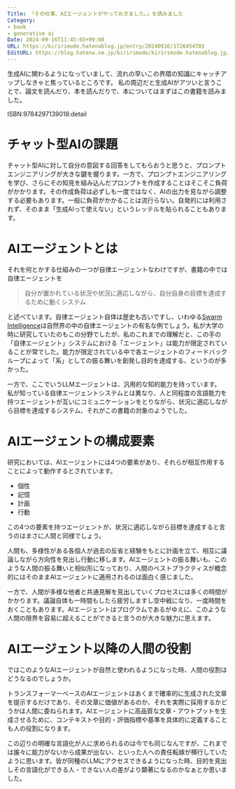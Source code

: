 ```yaml
---
Title: 「その仕事、AIエージェントがやっておきました。」を読みました
Category:
- book
- generative ai
Date: 2024-09-16T11:45:03+09:00
URL: https://kiririmode.hatenablog.jp/entry/20240916/1726454703
EditURL: https://blog.hatena.ne.jp/kiririmode/kiririmode.hatenablog.jp/atom/entry/6802340630906716821
---
```


生成AIに関わるようになっていまして、流れの早いこの界隈の知識にキャッチアップしなきゃと焦っているところです。
私の周辺だと生成AIがアツいと言うことで、論文を読んだり、本を読んだりで、本についてはまずはこの書籍を読みました。

ISBN:9784297139018:detail

# チャット型AIの課題

チャット型AIに対して自分の意図する回答をしてもらおうと思うと、プロンプトエンジニアリングが大きな鍵を握ります。一方で、プロンプトエンジニアリングを学び、さらにその知見を組み込んだプロンプトを作成することはそこそこ負荷がかかります。その作成負荷は必ずしも一度ではなく、AIの出力を見ながら調整する必要もあります。一般に負荷がかかることは流行らない。自発的には利用されず、そのまま「生成AIって使えない」というレッテルを貼られることもあります。

# AIエージェントとは

それを何とかする仕組みの一つが自律エージェントなわけですが、書籍の中では自律エージェントを

> 自分が置かれている状況や状況に適応しながら、自分自身の目標を達成するために動くシステム

と述べています。自律エージェント自体は歴史も古いですし、いわゆる[Swarm Intelligence](https://en.wikipedia.org/wiki/Swarm_intelligence)は自然界の中の自律エージェントの有名な例でしょう。私が大学の時に研究していたのもこの分野でしたが、私のこれまでの理解だと、この手の「自律エージェント」システムにおける「エージェント」は能力が限定されていることが常でした。能力が限定されている中で各エージェントのフィードバックループによって「系」としての振る舞いを創発し目的を達成する、というのが多かった。

一方で、ここでいうLLMエージェントは、汎用的な知的能力を持っています。
私が知っている自律エージェントシステムとは異なり、人と同程度の言語能力を持つエージェントが互いにコミュニケーションをとりながら、状況に適応しながら目標を達成するシステム、それがこの書籍の対象のようでした。

# AIエージェントの構成要素

研究においては、AIエージェントには4つの要素があり、それらが相互作用することによって動作するとされています。

- 個性
- 記憶
- 計画
- 行動

この4つの要素を持つエージェントが、状況に適応しながら目標を達成すると言うのはまさに人間と同様でしょう。

人間も、多様性がある各個人が過去の反省と経験をもとに計画を立て、相互に議論しながら方向性を見出し行動に移します。AIエージェントの振る舞いも、このような人間の振る舞いと相似形になっており、人間のベストプラクティスが概念的にはそのままAIエージェントに適用されるのは面白く感じました。

一方で、人間が多様な他者と共通見解を見出していくプロセスには多くの時間がかかります。議論自体も一時間もしたら疲労しますし空中戦になり、一度時間をおくこともあります。AIエージェントはプログラムであるがゆえに、このような人間の限界を容易に超えることができると言うのが大きな魅力に思えます。

# AIエージェント以降の人間の役割

ではこのようなAIエージェントが自然と使われるようになった時、人間の役割はどうなるのでしょうか。

トランスフォーマーベースのAIエージェントはあくまで確率的に生成された文章を提示するだけであり、その文章に価値があるのか、それを実際に採用するかどうかは人間に委ねられます。AIエージェントに高品質な文章・アウトプットを生成させるために、コンテキストや目的・評価指標や基準を具体的に定義することも人の役割になります。

この辺りの明確な言語化が人に求められるのは今でも同じなんですが、これまでは誰々に能力がないから成果が出ない、といった人への責任転嫁が横行していたように思います。皆が同種のLLMにアクセスできるようになった時、目的を見出しその言語化ができる人・できない人の差がより顕著になるのかなぁとか思いました。
